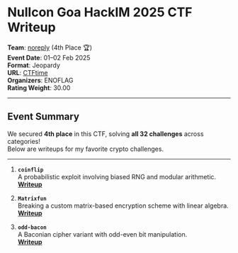 # Nullcon Goa HackIM 2025 CTF Writeup

**Team**: [noreply](https://ctftime.org/team/12345) (4th Place 🏆)  
**Event Date**: 01–02 Feb 2025  
**Format**: Jeopardy  
**URL**: [CTFtime](https://ctftime.org/event/2642)  
**Organizers**: ENOFLAG  
**Rating Weight**: 30.00  

---

## Event Summary
We secured **4th place** in this CTF, solving **all 32 challenges** across categories!  
Below are writeups for my favorite crypto challenges.

---

1. **`coinflip`**  
   A probabilistic exploit involving biased RNG and modular arithmetic.  
   **[Writeup](/Nullcon-HackIM-2025/Crypto/coinflip/writeup.md)**

2. **`Matrixfun`**  
   Breaking a custom matrix-based encryption scheme with linear algebra.  
   **[Writeup](/Nullcon-HackIM-2025/Crypto/Matrixfun/writeup.md)**

3. **`odd-bacon`**  
   A Baconian cipher variant with odd-even bit manipulation.  
   **[Writeup](/Nullcon-HackIM-2025/Crypto/odd-bacon/writeup.md)**